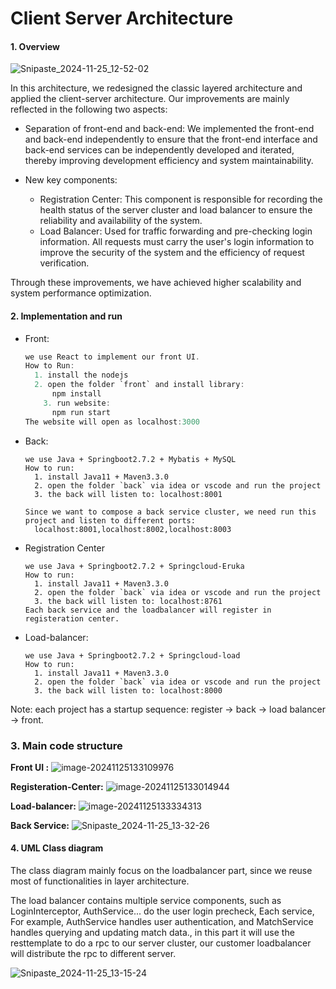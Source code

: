 # Client Server Architecture

#### 1. Overview

![Snipaste_2024-11-25_12-52-02](../images/Snipaste_2024-11-25_12-52-02.png)

In this architecture, we redesigned the classic layered architecture and applied the client-server architecture. Our improvements are mainly reflected in the following two aspects:

- Separation of front-end and back-end: We implemented the front-end and back-end independently to ensure that the front-end interface and back-end services can be independently developed and iterated, thereby improving development efficiency and system maintainability.

- New key components:
  - Registration Center: This component is responsible for recording the health status of the server cluster and load balancer to ensure the reliability and availability of the system.
  - Load Balancer: Used for traffic forwarding and pre-checking login information. All requests must carry the user's login information to improve the security of the system and the efficiency of request verification.

Through these improvements, we have achieved higher scalability and system performance optimization.

#### 2. Implementation and run

- Front: 

  ```c
  we use React to implement our front UI.
  How to Run:
  	1. install the nodejs
  	2. open the folder `front` and install library: 
  		npm install
      3. run website:
      	npm run start
  The website will open as localhost:3000
  ```

- Back:

  ```
  we use Java + Springboot2.7.2 + Mybatis + MySQL
  How to run:
  	1. install Java11 + Maven3.3.0
  	2. open the folder `back` via idea or vscode and run the project
  	3. the back will listen to: localhost:8001
  	
  Since we want to compose a back service cluster, we need run this project and listen to different ports:
  	localhost:8001,localhost:8002,localhost:8003
  ```

- Registration Center

  ```
  we use Java + Springboot2.7.2 + Springcloud-Eruka
  How to run:
  	1. install Java11 + Maven3.3.0
  	2. open the folder `back` via idea or vscode and run the project
  	3. the back will listen to: localhost:8761
  Each back service and the loadbalancer will register in registeration center.
  ```

- Load-balancer:

  ```
  we use Java + Springboot2.7.2 + Springcloud-load
  How to run:
  	1. install Java11 + Maven3.3.0
  	2. open the folder `back` via idea or vscode and run the project
  	3. the back will listen to: localhost:8000
  ```

Note: each project has a startup sequence: register -> back ->  load balancer -> front.

### 3. Main code structure

**Front UI :** ![image-20241125133109976](../images/image-20241125133109976.png)

**Registeration-Center:** ![image-20241125133014944](../images/image-20241125133014944.png)

**Load-balancer:** ![image-20241125133334313](../images/image-20241125133334313.png)



**Back Service:** ![Snipaste_2024-11-25_13-32-26](../images/Snipaste_2024-11-25_13-32-26.png)



#### 4. UML Class diagram

The class diagram mainly focus on the loadbalancer part, since we reuse most of functionalities in layer architecture.

The load balancer contains multiple service components, such as LoginInterceptor, AuthService... do the user login precheck,
Each service, For example, AuthService handles user authentication, and MatchService handles querying and updating match data., in this part it will use the resttemplate to do a rpc to our server cluster, our customer loadbalancer will distribute the rpc to different server.

![Snipaste_2024-11-25_13-15-24](../images/Snipaste_2024-11-25_13-15-24.png)

